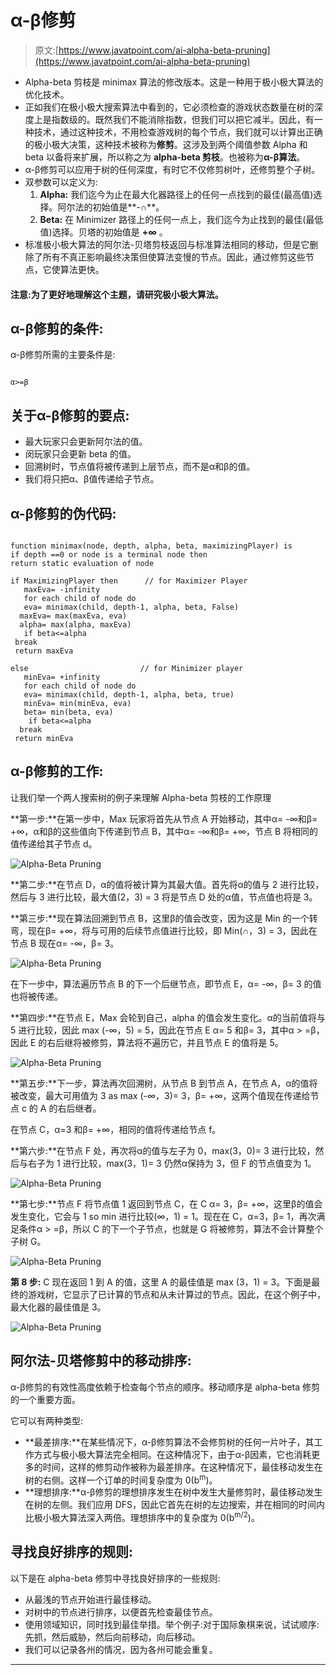 # α-β修剪

> 原文:[https://www.javatpoint.com/ai-alpha-beta-pruning](https://www.javatpoint.com/ai-alpha-beta-pruning)

*   Alpha-beta 剪枝是 minimax 算法的修改版本。这是一种用于极小极大算法的优化技术。
*   正如我们在极小极大搜索算法中看到的，它必须检查的游戏状态数量在树的深度上是指数级的。既然我们不能消除指数，但我们可以把它减半。因此，有一种技术，通过这种技术，不用检查游戏树的每个节点，我们就可以计算出正确的极小极大决策，这种技术被称为**修剪**。这涉及到两个阈值参数 Alpha 和 beta 以备将来扩展，所以称之为 **alpha-beta 剪枝**。也被称为**α-β算法**。
*   α-β修剪可以应用于树的任何深度，有时它不仅修剪树叶，还修剪整个子树。
*   双参数可以定义为:
    1.  **Alpha:** 我们迄今为止在最大化器路径上的任何一点找到的最佳(最高值)选择。阿尔法的初始值是**-∩**。
    2.  **Beta:** 在 Minimizer 路径上的任何一点上，我们迄今为止找到的最佳(最低值)选择。贝塔的初始值是 **+∞** 。
*   标准极小极大算法的阿尔法-贝塔剪枝返回与标准算法相同的移动，但是它删除了所有不真正影响最终决策但使算法变慢的节点。因此，通过修剪这些节点，它使算法更快。

#### 注意:为了更好地理解这个主题，请研究极小极大算法。

## α-β修剪的条件:

α-β修剪所需的主要条件是:

```

α>=β

```

## 关于α-β修剪的要点:

*   最大玩家只会更新阿尔法的值。
*   闵玩家只会更新 beta 的值。
*   回溯树时，节点值将被传递到上层节点，而不是α和β的值。
*   我们将只把α、β值传递给子节点。

## α-β修剪的伪代码:

```

function minimax(node, depth, alpha, beta, maximizingPlayer) is
if depth ==0 or node is a terminal node then
return static evaluation of node

if MaximizingPlayer then      // for Maximizer Player
   maxEva= -infinity          
   for each child of node do
   eva= minimax(child, depth-1, alpha, beta, False)
  maxEva= max(maxEva, eva) 
  alpha= max(alpha, maxEva)    
   if beta<=alpha
 break
 return maxEva

else                         // for Minimizer player
   minEva= +infinity 
   for each child of node do
   eva= minimax(child, depth-1, alpha, beta, true)
   minEva= min(minEva, eva) 
   beta= min(beta, eva)
    if beta<=alpha
  break        
 return minEva

```

## α-β修剪的工作:

让我们举一个两人搜索树的例子来理解 Alpha-beta 剪枝的工作原理

**第一步:**在第一步中，Max 玩家将首先从节点 A 开始移动，其中α= -∞和β= +∞，α和β的这些值向下传递到节点 B，其中α= -∞和β= +∞，节点 B 将相同的值传递给其子节点 d。

![Alpha-Beta Pruning](../Images/4e28488092d3552d3a14d65a6fed1155.png)

**第二步:**在节点 D，α的值将被计算为其最大值。首先将α的值与 2 进行比较，然后与 3 进行比较，最大值(2，3) = 3 将是节点 D 处的α值，节点值也将是 3。

**第三步:**现在算法回溯到节点 B，这里β的值会改变，因为这是 Min 的一个转弯，现在β= +∞，将与可用的后续节点值进行比较，即 Min(∩，3) = 3，因此在节点 B 现在α= -∞，β= 3。

![Alpha-Beta Pruning](../Images/04395d5a8e814dabbcab363ca7121b72.png)

在下一步中，算法遍历节点 B 的下一个后继节点，即节点 E，α= -∞，β= 3 的值也将被传递。

**第四步:**在节点 E，Max 会轮到自己，alpha 的值会发生变化。α的当前值将与 5 进行比较，因此 max (-∞，5) = 5，因此在节点 E α= 5 和β= 3，其中α > =β，因此 E 的右后继将被修剪，算法将不遍历它，并且节点 E 的值将是 5。

![Alpha-Beta Pruning](../Images/491f53090e4a093ff9cc9fde47e62400.png)

**第五步:**下一步，算法再次回溯树，从节点 B 到节点 A，在节点 A，α的值将被改变，最大可用值为 3 as max (-∞，3)= 3，β= +∞，这两个值现在传递给节点 c 的 A 的右后继者。

在节点 C，α=3 和β= +∞，相同的值将传递给节点 f。

**第六步:**在节点 F 处，再次将α的值与左子为 0，max(3，0)= 3 进行比较，然后与右子为 1 进行比较，max(3，1)= 3 仍然α保持为 3，但 F 的节点值变为 1。

![Alpha-Beta Pruning](../Images/47261d99fccfe9268b5d482dcca88515.png)

**第七步:**节点 F 将节点值 1 返回到节点 C，在 C α= 3，β= +∞，这里β的值会发生变化，它会与 1 so min 进行比较(∞，1) = 1。现在在 C，α=3，β= 1，再次满足条件α > =β，所以 C 的下一个子节点，也就是 G 将被修剪，算法不会计算整个子树 G。

![Alpha-Beta Pruning](../Images/4dce9f2cd54db18c22284ef9008b4111.png)

**第 8 步:** C 现在返回 1 到 A 的值，这里 A 的最佳值是 max (3，1) = 3。下面是最终的游戏树，它显示了已计算的节点和从未计算过的节点。因此，在这个例子中，最大化器的最佳值是 3。

![Alpha-Beta Pruning](../Images/da060d088cebb2911c2e29d80ff33aa1.png)

## 阿尔法-贝塔修剪中的移动排序:

α-β修剪的有效性高度依赖于检查每个节点的顺序。移动顺序是 alpha-beta 修剪的一个重要方面。

它可以有两种类型:

*   **最差排序:**在某些情况下，α-β修剪算法不会修剪树的任何一片叶子，其工作方式与极小极大算法完全相同。在这种情况下，由于α-β因素，它也消耗更多的时间，这样的修剪动作被称为最差排序。在这种情况下，最佳移动发生在树的右侧。这样一个订单的时间复杂度为 0(b<sup>m</sup>)。
*   **理想排序:**α-β修剪的理想排序发生在树中发生大量修剪时，最佳移动发生在树的左侧。我们应用 DFS，因此它首先在树的左边搜索，并在相同的时间内比极小极大算法深入两倍。理想排序中的复杂度为 0(b<sup>m/2</sup>)。

## 寻找良好排序的规则:

以下是在 alpha-beta 修剪中寻找良好排序的一些规则:

*   从最浅的节点开始进行最佳移动。
*   对树中的节点进行排序，以便首先检查最佳节点。
*   使用领域知识，同时找到最佳举措。举个例子:对于国际象棋来说，试试顺序:先抓，然后威胁，然后向前移动，向后移动。
*   我们可以记录各州的情况，因为各州可能会重复。

* * *